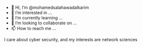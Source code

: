 - 👋 Hi, I’m @mohamedsalahawadalkarim
- 👀 I’m interested in ...
- 🌱 I’m currently learning ...
- 💞️ I’m looking to collaborate on ...
- 📫 How to reach me ...

<!---
mohamedsalahawadalkarim/mohamedsalahawadalkarim is a ✨ special ✨ repository because its `README.md` (this file) appears on your GitHub profile.
You can click the Preview link to take a look at your changes.
--->
I care about cyber security, and my interests are network sciences
